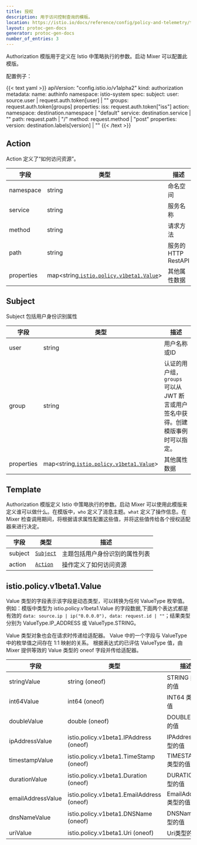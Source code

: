 ```yaml
---
title: 授权
description: 用于访问控制查询的模板。
location: https://istio.io/docs/reference/config/policy-and-telemetry/templates/authorization.html
layout: protoc-gen-docs
generator: protoc-gen-docs
number_of_entries: 3
---
```


Authorization 模版用于定义在 Istio 中策略执行的参数。启动 Mixer 可以配置此模版。

配置例子：

{{< text yaml >}}
apiVersion: "config.istio.io/v1alpha2"
kind: authorization
metadata:
  name: authinfo
  namespace: istio-system
spec:
 subject:
   user: source.user | request.auth.token[user] | ""
   groups: request.auth.token[groups]
   properties:
    iss: request.auth.token["iss"]
 action:
   namespace: destination.namespace | "default"
   service: destination.service | ""
   path: request.path | "/"
   method: request.method | "post"
   properties:
     version: destination.labels[version] | ""
{{< /text >}}

## Action

Action 定义了“如何访问资源”。

|字段|类型|描述|
|----|----|----|
|namespace|string|命名空间|
|service|string|服务名称|
|method|string|请求方法|
|path|string|服务的 HTTP RestAPI|
|properties|map<string,[`istio.policy.v1beta1.Value`](/docs/reference/config/policy-and-telemetry/templates/authorization/#istio-policy-v1beta1-Value)>|其他属性数据|

## Subject

Subject 包括用户身份识别属性

|字段|类型|描述|
|----|----|----|
|user|string|用户名称或ID|
|group|string|认证的用户组，`groups` 可以从 JWT 断言或用户签名中获得。创建模版事例时可以指定。|
|properties|map<string,[`istio.policy.v1beta1.Value`](/docs/reference/config/policy-and-telemetry/templates/authorization/#istio-policy-v1beta1-Value)>|其他属性数据|

## Template

Authorization 模版定义 Istio 中策略执行的参数。启动 Mixer 可以使用此模版来定义谁可以做什么。在模版中，`who` 定义了消息主题。`what` 定义了操作信息。在 Mixer 检查调用期间，将根据请求属性配置这些值，并将这些值传给各个授权适配器来进行决定。

|字段|类型|描述|
|----|----|----|
|subject|[`Subject`](/docs/reference/config/policy-and-telemetry/templates/authorization/#Subject)|主题包括用户身份识别的属性列表|
|action|[`Action`](/docs/reference/config/policy-and-telemetry/templates/authorization/#Action)|操作定义了如何访问资源|

## istio.policy.v1beta1.Value

Value 类型的字段表示该字段是动态类型，可以转换为任何 ValueType 枚举值。例如：模版中类型为 istio.policy.v1beta1.Value 的字段数据,下面两个表达式都是有效的 `data: source.ip | ip("0.0.0.0"), data: request.id | ""`；结果类型分别为 ValueType.IP_ADDRESS 或 ValueType.STRING。

Value 类型对象也会在请求时传递给适配器。 Value 中的一个字段与 ValueType 中的枚举值之间存在 1:1 映射的关系。 根据表达式的已评估 ValueType 值，由 Mixer 提供等效的 Value 类型的 oneof 字段并传给适配器。

|字段|类型|描述|
|----|----|----|
|stringValue|string (oneof)|STRING 类型的值|
|int64Value|int64 (oneof)|INT64 类型的值|
|doubleValue|double (oneof)|DOUBLE 类型的值|
|ipAddressValue|istio.policy.v1beta1.IPAddress (oneof)|IPAddress 类型的值|
|timestampValue|istio.policy.v1beta1.TimeStamp (oneof)|TIMESTAMP 类型的值|
|durationValue|istio.policy.v1beta1.Duration (oneof)|DURATION 类型的值|
|emailAddressValue|istio.policy.v1beta1.EmailAddress (oneof)|EmailAddress 类型的值|
|dnsNameValue|istio.policy.v1beta1.DNSName (oneof)|DNSName 类型的值|
|uriValue|istio.policy.v1beta1.Uri (oneof)|Uri类型的值|
